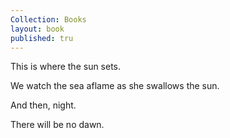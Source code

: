 ```yaml
---
Collection: Books
layout: book
published: tru
---
```

This is where the sun sets.

We watch the sea aflame as she swallows the sun.

And then, night.

There will be no dawn.
